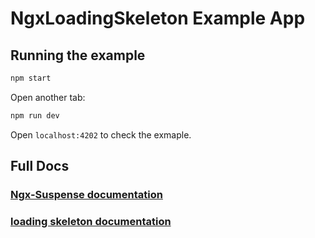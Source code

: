 # NgxLoadingSkeleton Example App

## Running the example

```bash
npm start
```

Open another tab:

```bash
npm run dev
```

Open `localhost:4202` to check the exmaple.

## Full Docs

### [Ngx-Suspense documentation](./projects/ngx-suspenseREADME.md)

### [loading skeleton documentation](./projects/loading-skeleton/README.md)

